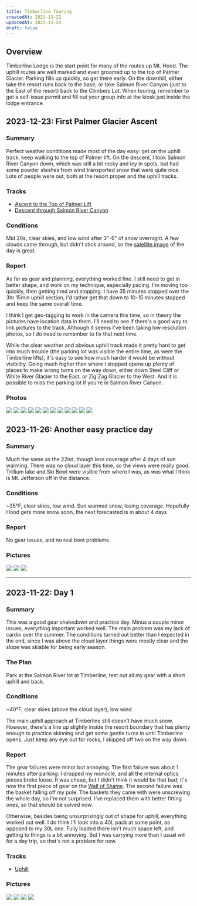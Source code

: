 ```yaml
---
title: Timberline Touring
createdAt: 2023-11-22
updatedAt: 2023-12-24
draft: false
---
```

## Overview
Timberline Lodge is the start point for many of the routes up Mt. Hood.  The uphill routes are well marked and even groomed up to the top of Palmer Glacier.  Parking fills up quickly, so get there early.  On the downhill, either take the resort runs back to the base, or take Salmon River Canyon (just to the East of the resort) back to the Climbers Lot.  When touring, remember to get a self-issue permit and fill out your group info at the kiosk just inside the lodge entrance.

## 2023-12-23: First Palmer Glacier Ascent
### Summary
Perfect weather conditions made most of the day easy: get on the uphill track, keep walking to the top of Palmer lift.  On the descent, I took Salmon River Canyon down, which was still a bit rocky and icy in spots, but had some powder stashes from wind transported snow that were quite nice.  Lots of people were out, both at the resort proper and the uphill tracks.

### Tracks
- [Ascent to the Top of Palmer Lift](/glances/markup/map.html?track=https://{{.Host}}/data/gpx/timberline/palmer_ascent_2023-12-23.gpx)
- [Descent through Salmon River Canyon](/glances/markup/map.html?track=https://{{.Host}}/data/gpx/timberline/palmer_descent_2023-12-33.gpx)

### Conditions
Mid 20s, clear skies, and low wind after 3"-6" of snow overnight.  A few clouds came through, but didn't stick around, so the [satellite image](https://cliftbar.site/ski/2023-11-23_SatelliteImageryMtHood.html#2023-12-23) of the day is great.

### Report
As far as gear and planning, everything worked fine.  I still need to get in better shape, and work on my technique, especially pacing.  I'm moving too quickly, then getting tired and stopping.  I have 35 minutes stopped over the 3hr 15min uphill section, I'd rather get that down to 10-15 minutes stopped and keep the same overall time.

I think I get geo-tagging to work in the camera this time, so in theory the pictures have location data in them.  I'll need to see if there's a good way to link pictures to the track.  Although it seems I've been taking low resolution photos, so I do need to remember to fix that next time.

While the clear weather and obvious uphill track made it pretty hard to get into much trouble (the parking lot was visible the entire time, as were the Timberline lifts), it's easy to see how much harder it would be without visibility.  Going much higher than where I stopped opens up plenty of places to make wrong turns on the way down, either down Steel Cliff or White River Glacier to the East, or Zig Zag Glacier to the West.  And it is possible to miss the parking lot if you're in Salmon River Canyon.

### Photos
[![](/img/ski/MtHood/2023-12-23/the_start_thumbnail.jpg)](/img/ski/MtHood/2023-12-23/the_start.jpg "View from the start")
[![](/img/ski/MtHood/2023-12-23/lower_salmon_river_thumbnail.jpg)](/img/ski/MtHood/2023-12-23/lower_salmon_river.jpg "The other side of Salmon River had enough snow to skin up")
[![](/img/ski/MtHood/2023-12-23/wind_transported_snow_thumbnail.jpg)](/img/ski/MtHood/2023-12-23/wind_transported_snow.jpg "Wind transported snow building some powder stashes")
[![](/img/ski/MtHood/2023-12-23/panorama_thumbnail.jpg)](/img/ski/MtHood/2023-12-23/panorama.jpg "The view downhill after the clearing the last of the tree line")
[![](/img/ski/MtHood/2023-12-23/ski_doggles_thumbnail.jpg)](/img/ski/MtHood/2023-12-23/ski_doggles.jpg "Some fly Ski Doggles")
[![](/img/ski/MtHood/2023-12-23/temporary_clouds_thumbnail.jpg)](/img/ski/MtHood/2023-12-23/temporary_clouds.jpg "Some short lived clouds covering the parking lot")
[![](/img/ski/MtHood/2023-12-23/just_past_silcox_thumbnail.jpg)](/img/ski/MtHood/2023-12-23/just_past_silcox.jpg "Just about halfway up")
[![](/img/ski/MtHood/2023-12-23/typical_canyons_thumbnail.jpg)](/img/ski/MtHood/2023-12-23/typical_canyons.jpg "Typical canyons for the day: west aspect blown off, east aspect somewhat wind loaded, some powerder at the bottom")
[![](/img/ski/MtHood/2023-12-23/above_palmer_lift_thumbnail.jpg)](/img/ski/MtHood/2023-12-23/above_palmer_lift.jpg "Officially above Palmer Lift")
[![](/img/ski/MtHood/2023-12-23/resting_at_the_top_thumbnail.jpg)](/img/ski/MtHood/2023-12-23/resting_at_the_top.jpg "Found a spot to chill at the top near a rock")
[![](/img/ski/MtHood/2023-12-23/ravens_on_rock_thumbnail.jpg)](/img/ski/MtHood/2023-12-23/ravens_on_rock.jpg "These ravens clearly owned this rock")
[![](/img/ski/MtHood/2023-12-23/panorama_thumbnail.jpg)](/img/ski/MtHood/2023-12-23/panorama.jpg "Panorama view of the Glacier and resort")


## 2023-11-26: Another easy practice day
### Summary
Much the same as the 22nd, though less coverage after 4 days of sun warming.  There was no cloud layer this time, so the views were really good.  Trillium lake and Ski Bowl were visible from where I was, as was what I think is Mt. Jefferson off in the distance.

### Conditions
~35°F, clear skies, low wind.  Sun warmed snow, losing coverage.  Hopefully Hood gets more snow soon, the next forecasted is in about 4 days

### Report
No gear issues, and no real boot problems.

### Pictures
[![](/img/ski/MtHood/2023-11-26/hood_to_jefferson_thumbnail.jpg)](/img/ski/MtHood/2023-11-26/hood_to_jefferson.jpg "Mt. Jefferson in the distance")
[![](/img/ski/MtHood/2023-11-26/hood_to_skibowl_thumbnail.jpg)](/img/ski/MtHood/2023-11-26/hood_to_skibowl.jpg "Top of Ski Bowl")
[![](/img/ski/MtHood/2023-11-26/timberline_uphill_thumbnail.jpg)](/img/ski/MtHood/2023-11-26/timberline_uphill.jpg "Uphill of Mt. Hood")

---

## 2023-11-22: Day 1
### Summary
This was a good gear shakedown and practice day. Minus a couple minor issues, everything important worked well. The main problem was my lack of cardio over the summer. The conditions turned out better than I expected in the end, since I was above the cloud layer things were mostly clear and the slope was skiable for being early season.

### The Plan
Park at the Salmon River lot at Timberline, test out all my gear with a short uphill and back.

### Conditions
~40°F, clear skies (above the cloud layer), low wind.

The main uphill approach at Timberline still doesn't have much snow.  However, there's a line up slightly inside the resort boundary that has plenty enough to practice skinning and get some gentle turns in until Timberline opens.  Just keep any eye out for rocks, I skipped off two on the way down.

### Report
The gear failures were minor but annoying. The first failure was about 1 minutes after parking: I dropped my monocle, and all the internal optics pieces broke loose. It was cheap, but I didn't think it would be that bad; it's now the first piece of gear on the [Wall of Shame](https://cliftbar.site/ski/2023-11-13_BackcountrySkiGearList.html#wall-of-shame).  The second failure was the basket falling off my pole. The baskets they came with were unscrewing the whole day, so I'm not surprised. I've replaced them with better fitting ones, so that should be solved now.

Otherwise, besides being unsurprisingly out of shape for uphill, everything worked out well. I do think I'll look into a 40L pack at some point, as opposed to my 30L one. Fully loaded there isn't much space left, and getting to things is a bit annoying.  But I was carrying more than I usual will for a day trip, so that's not a problem for now.

### Tracks
- [Uphill](/glances/markup/map.html?track=https://{{.Host}}/data/gpx/timberline/timberline_practice_uphill.gpx)

### Pictures
[![](/img/ski/MtHood/2023-11-22/cloudy_mt_hood_thumbnail.jpg)](/img/ski/MtHood/2023-11-22/cloudy_mt_hood.jpg "Clouds covering Mt. Hood")
[![](/img/ski/MtHood/2023-11-22/salmon_river_canyon_thumbnail.jpg)](/img/ski/MtHood/2023-11-22/salmon_river_canyon.jpg "No coverage in Salmon River Canyon")
[![](/img/ski/MtHood/2023-11-22/salmon_river_parking_overlook_thumbnail.jpg)](/img/ski/MtHood/2023-11-22/salmon_river_parking_overlook.jpg "Cloud layer overlooking the parking lot")
[![](/img/ski/MtHood/2023-11-22/timberline_slope_thumbnail.jpg)](/img/ski/MtHood/2023-11-22/timberline_slope.jpg "Slope in Timberline")